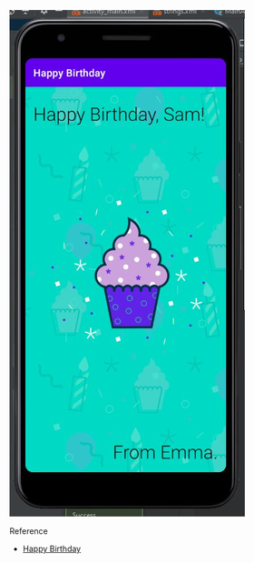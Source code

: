 ![Happy Birtday](https://github.com/mervenurgulbagci/Happy-Birthday/blob/master/happy.JPG)

Reference

- [Happy Birthday](https://developer.android.com/courses/pathways/android-basics-kotlin-two)

